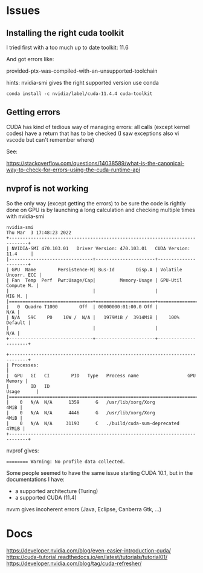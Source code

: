 # Issues

## Installing the right cuda toolkit

I tried first with a too much up to date toolkit: 11.6

And got errors like:

provided-ptx-was-compiled-with-an-unsupported-toolchain

hints: nvidia-smi gives the right supported version
use conda

```
conda install -c nvidia/label/cuda-11.4.4 cuda-toolkit
```

## Getting errors

CUDA has kind of tedious way of managing errors: all
calls (except kernel codes) have a return that has to be checked
(I saw exceptions also vi vscode but can't remember where)

See:

https://stackoverflow.com/questions/14038589/what-is-the-canonical-way-to-check-for-errors-using-the-cuda-runtime-api


## nvprof is not working

So the only way (except getting the errors) to be sure the code is rightly done on GPU
is by launching a long calculation and checking multiple times with nvidia-smi

```
nvidia-smi 
Thu Mar  3 17:48:23 2022       
+-----------------------------------------------------------------------------+
| NVIDIA-SMI 470.103.01   Driver Version: 470.103.01   CUDA Version: 11.4     |
|-------------------------------+----------------------+----------------------+
| GPU  Name        Persistence-M| Bus-Id        Disp.A | Volatile Uncorr. ECC |
| Fan  Temp  Perf  Pwr:Usage/Cap|         Memory-Usage | GPU-Util  Compute M. |
|                               |                      |               MIG M. |
|===============================+======================+======================|
|   0  Quadro T1000        Off  | 00000000:01:00.0 Off |                  N/A |
| N/A   59C    P0    16W /  N/A |   1979MiB /  3914MiB |    100%      Default |
|                               |                      |                  N/A |
+-------------------------------+----------------------+----------------------+
                                                                               
+-----------------------------------------------------------------------------+
| Processes:                                                                  |
|  GPU   GI   CI        PID   Type   Process name                  GPU Memory |
|        ID   ID                                                   Usage      |
|=============================================================================|
|    0   N/A  N/A      1359      G   /usr/lib/xorg/Xorg                  4MiB |
|    0   N/A  N/A      4446      G   /usr/lib/xorg/Xorg                  4MiB |
|    0   N/A  N/A     31193      C   ./build/cuda-sum-deprecated        47MiB |
+-----------------------------------------------------------------------------+
```

nvprof gives:

```
======== Warning: No profile data collected.
```

Some people seemed to have the same issue starting CUDA 10.1, but
in the documentations I have:
* a supported architecture (Turing)
* a supported CUDA (11.4)

nvvm gives incoherent errors (Java, Eclipse, Canberra Gtk, ...)

# Docs

https://developer.nvidia.com/blog/even-easier-introduction-cuda/
https://cuda-tutorial.readthedocs.io/en/latest/tutorials/tutorial01/
https://developer.nvidia.com/blog/tag/cuda-refresher/